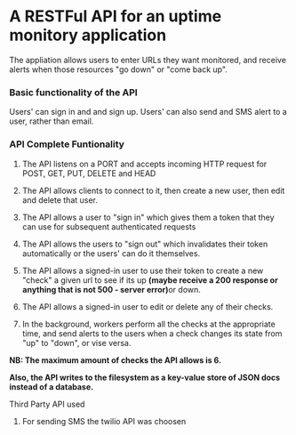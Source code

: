 # A RESTFul API for an uptime monitory application

The appliation allows users to enter URLs they want monitored, and receive alerts when those resources "go down" or "come back up".

### Basic functionality of the API
Users' can sign in and and sign up. Users' can also send and SMS alert to a user, rather than email.

### API Complete Funtionality
1. The API listens on a PORT and accepts incoming HTTP request for POST, GET, PUT, DELETE and HEAD

2. The API allows clients to connect to it, then create a new user, then edit and delete that user.

3. The API allows a user to "sign in" which gives them a token that they can use for subsequent authenticated requests

4. The API allows the users to "sign out" which invalidates their token automatically or the users' can do it themselves.

5. The API allows a signed-in user to use their token to create a new "check" a given url to see if its up <b>(maybe receive a 200 response or anything that is not 500 - server error)</b>or down.

6. The API allows a signed-in user to edit or delete any of their checks.

7. In the background, workers perform all the checks at the appropriate time, and send alerts to the users when a check changes its state from "up" to "down", or vise versa.

<b>NB: The maximum amount of checks the API allows is 6.

Also, the API writes to the filesystem as a key-value store of JSON docs instead of a database.</b>

Third Party API used

1. For sending SMS the twilio API was choosen